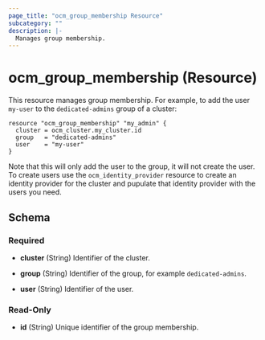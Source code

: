 ```yaml
---
page_title: "ocm_group_membership Resource"
subcategory: ""
description: |-
  Manages group membership.
---
```


# ocm_group_membership (Resource)

This resource manages group membership. For example, to add the user `my-user`
to the `dedicated-admins` group of a cluster:

```hcl
resource "ocm_group_membership" "my_admin" {
  cluster = ocm_cluster.my_cluster.id
  group   = "dedicated-admins"
  user    = "my-user"
}
```

Note that this will only add the user to the group, it will not create the user.
To create users use the `ocm_identity_provider` resource to create an identity
provider for the cluster and pupulate that identity provider with the users you
need.

## Schema

### Required

- **cluster** (String) Identifier of the cluster.

- **group** (String) Identifier of the group, for example `dedicated-admins`.

- **user** (String) Identifier of the user.

### Read-Only

- **id** (String) Unique identifier of the group membership.
